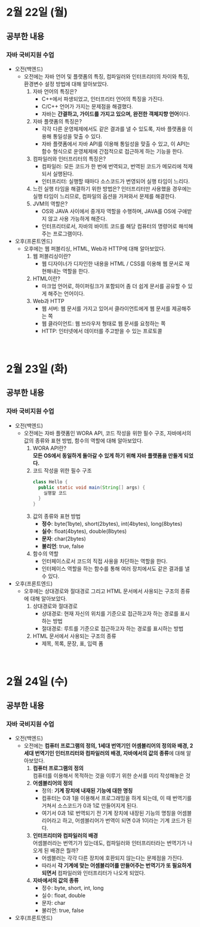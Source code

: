 # 2월 22일 (월)
## 공부한 내용
### 자바 국비지원 수업
- 오전(백엔드)
  - 오전에는 자바 언어 및 플랫폼의 특징, 컴파일러와 인터프리터의 차이와 특징, 환경변수 설정 방법에 대해 알아보았다.
    1. 자바 언어의 특징은?
        - C++에서 파생되었고, 인터프리터 언어의 특징을 가진다.
        - C/C++ 언어가 가지는 문제점을 해결했다.
        - 자바는 **간결하고, 가이드를 가지고 있으며, 완전한 객체지향 언어**이다.
    2. 자바 플랫폼의 특징은?
        - 각각 다른 운영체제에서도 같은 결과를 낼 수 있도록, 자바 플랫폼을 이용해 통일성을 맞출 수 있다.
        - 자바 플랫폼에서 자바 API를 이용해 통일성을 맞출 수 있고, 이 API는 함수 형식으로 운영체제에 간접적으로 접근하게 하는 기능을 한다.
    3. 컴파일러와 인터프리터의 특징은?
        - 컴파일러: 모든 코드가 한 번에 번역되고, 번역된 코드가 메모리에 적재되서 실행된다.
        - 인터프리터: 실행할 때마다 소스코드가 번영되어 실행 타임이 느리다.
    4. 느린 실행 타임을 해결하기 위한 방법은?
        인터프리터만 사용했을 경우에는 실행 타임이 느리므로, 컴파일의 옵션을 가져와서 문제를 해결한다.
    5. JVM의 역할은?
        - OS와 JAVA 사이에서 중개자 역할을 수행하며, JAVA를 OS에 구애받지 않고 사용 가능하게 해준다.
        - 인터프리터로서, 자바의 바이트 코드를 해당 컴퓨터의 명령어로 해석해주는 프로그램이다.
- 오후(프론트엔드)
  - 오후에는 웹 퍼블리싱, HTML, Web과 HTTP에 대해 알아보았다.
    1. 웹 퍼블리싱이란?
        - 웹 디자이너가 디자인한 내용을 HTML / CSS를 이용해 웹 문서로 재현해내는 역할을 한다.
    2. HTML이란?
        - 마크업 언어로, 하이퍼링크가 포함되어 좀 더 쉽게 문서를 공유할 수 있게 해주는 언어이다.
    3. Web과 HTTP
        - 웹 서버: 웹 문서를 가지고 있어서 클라이언트에게 웹 문서를 제공해주는 쪽
        - 웹 클라이언트: 웹 브라우저 형태로 웹 문서를 요청하는 쪽
        - HTTP: 인터넷에서 데이터를 주고받을 수 있는 프로토콜

<br>

# 2월 23일 (화)
## 공부한 내용
### 자바 국비지원 수업
- 오전(백엔드)
  - 오전에는 자바 플랫폼인 WORA API, 코드 작성을 위한 필수 구조, 자바에서의 값의 종류와 표현 방법, 함수의 역할에 대해 알아보았다.
    1. WORA API란?   
        **모든 OS에서 동일하게 돌아갈 수 있게 하기 위해 자바 플랫폼을 만들게 되었다.**
    2. 코드 작성을 위한 필수 구조  
        ```java
        class Hello {
          public static void main(String[] args) {
            실행할 코드
          }
        }
        ```
    3. 값의 종류와 표현 방법
        - **정수**: byte(1byte), short(2bytes), int(4bytes), long(8bytes)
        - **실수**: float(4bytes), double(8bytes)
        - **문자**: char(2bytes)
        - **불리언**: true, false
    4. 함수의 역할 
        - 인터페이스로서 코드의 직접 사용을 차단하는 역할을 한다.
        - 인터페이스 역할을 하는 함수를 통해 여러 장치에서도 같은 결과를 낼 수 있다.
- 오후(프론트엔드)
  - 오후에는 상대경로와 절대경로 그리고 HTML 문서에서 사용되는 구조의 종류에 대해 알아보았다.
    1. 상대경로와 절대경로
        - 상대경로: 현재 자신의 위치를 기준으로 접근하고자 하는 경로를 표시하는 방법
        - 절대경로: 루트를 기준으로 접근하고자 하는 경로를 표시하는 방법
    2. HTML 문서에서 사용되는 구조의 종류
        - 제목, 목록, 문장, 표, 입력 폼

<br>

# 2월 24일 (수)
## 공부한 내용
### 자바 국비지원 수업
- 오전(백엔드)
  - 오전에는 **컴퓨터 프로그램의 정의, 1세대 번역기인 어셈블리어의 정의와 배경, 2세대 번역기인 인터프리터와 컴파일러의 배경, 자바에서의 값의 종류**에 대해 알아보았다.
    1. **컴퓨터 프로그램의 정의**  
        컴퓨터를 이용해서 목적하는 것을 이루기 위한 순서를 미리 작성해놓은 것
    2. **어셈블리어의 정의**
        - 정의: **기계 장치에 내재된 기능에 대한 명칭**
        - 컴퓨터는 0과 1을 이용해서 프로그래밍을 하게 되는데, 이 때 번역기를 거쳐서 소스코드가 0과 1로 만들어지게 된다.  
        - 여기서 0과 1로 번역되기 전 기계 장치에 내장된 기능의 명칭을 어셈블리어라고 하고, 어셈블리어가 번역이 되면 0과 1이라는 기계 코드가 된다.
    3. **인터프리터와 컴파일러의 배경**  
        어셈블러라는 번역기가 있는데도, 컴파일러와 인터프리터라는 번역기가 나오게 된 배경은 뭘까?
          - 어셈블러는 각각 다른 장치에 호환되지 않는다는 문제점을 가진다.
          - 따라서 **각 기계에 맞는 어셈블리어를 만들어주는 번역기가 또 필요하게 되면서** 컴파일러와 인터프리터가 나오게 되었다.
    4. **자바에서의 값의 종류** 
        - 정수: byte, short, int, long
        - 실수: float, double
        - 문자: char
        - 불리언: true, false
- 오후(프론트엔드)


